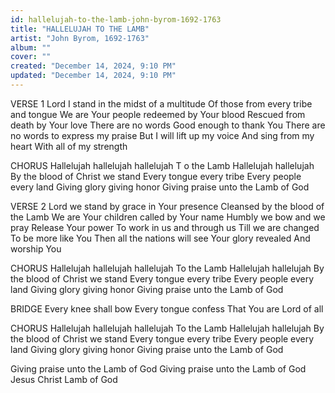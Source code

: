 ```yaml
---
id: hallelujah-to-the-lamb-john-byrom-1692-1763
title: "HALLELUJAH TO THE LAMB"
artist: "John Byrom, 1692-1763"
album: ""
cover: ""
created: "December 14, 2024, 9:10 PM"
updated: "December 14, 2024, 9:10 PM"
---
```


VERSE 1
Lord I stand in the midst of a multitude
Of those from every tribe and tongue
We are Your people redeemed by Your blood
Rescued from death by Your love
There are no words
Good enough to thank You
There are no words to express my praise
But I will lift up my voice
And sing from my heart
With all of my strength

CHORUS
Hallelujah hallelujah hallelujah
T o the Lamb
Hallelujah hallelujah
By the blood of Christ we stand
Every tongue every tribe
Every people every land
Giving glory giving honor
Giving praise unto the Lamb of God

VERSE 2
Lord we stand by grace in Your presence
Cleansed by the blood of the Lamb
We are Your children called by Your name
Humbly we bow and we pray
Release Your power
To work in us and through us
Till we are changed
To be more like You
Then all the nations will see
Your glory revealed
And worship You

CHORUS
Hallelujah hallelujah hallelujah
To the Lamb
Hallelujah hallelujah
By the blood of Christ we stand
Every tongue every tribe
Every people every land
Giving glory giving honor
Giving praise unto the Lamb of God

BRIDGE
Every knee shall bow
Every tongue confess
That You are Lord of all

CHORUS
Hallelujah hallelujah hallelujah
To the Lamb
Hallelujah hallelujah
By the blood of Christ we stand
Every tongue every tribe
Every people every land
Giving glory giving honor
Giving praise unto the Lamb of God

Giving praise unto the Lamb of God
Giving praise unto the Lamb of God
Jesus Christ Lamb of God